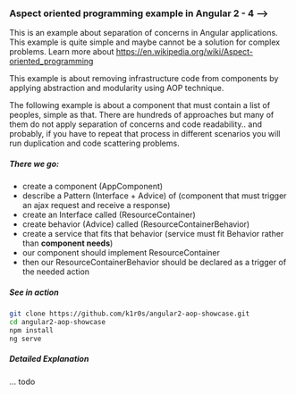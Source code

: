 ### Aspect oriented programming example in Angular 2 - 4 -->

This is an example about separation of concerns in Angular applications. This example is quite simple and maybe cannot be a solution for complex problems. Learn more about https://en.wikipedia.org/wiki/Aspect-oriented_programming

This example is about removing infrastructure code from components by applying abstraction and modularity using AOP technique.

The following example is about a component that must contain a list of peoples, simple as that. There are hundreds of approaches but many of them do not apply separation of concerns and code readability.. and probably, if you have to repeat that process in different scenarios you will run duplication and code scattering problems.

##### There we go:

- create a component (AppComponent)
- describe a Pattern (Interface + Advice) of (component that must trigger an ajax request and receive a response)
- create an Interface called (ResourceContainer)
- create behavior (Advice) called (ResourceContainerBehavior)
- create a service that fits that behavior (service must fit Behavior rather than **component needs**)
- our component should implement ResourceContainer
- then our ResourceContainerBehavior should be declared as a trigger of the needed action

##### See in action

```bash
git clone https://github.com/k1r0s/angular2-aop-showcase.git
cd angular2-aop-showcase
npm install
ng serve
```

##### Detailed Explanation

... todo
